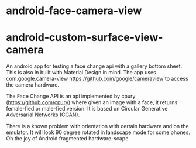# android-face-camera-view

# android-custom-surface-view-camera
An android app for testing a face change api with a gallery bottom sheet. This is also in built with Material Design in mind. The app uses com.google.camera-view https://github.com/google/cameraview to access the camera hardware. 

The Face Change API is an api implemented by cpury (https://github.com/cpury) where given an image with a face, it returns
female-fied or male-fied version. It is based on Circular Generative Adversarial Networks (CGAN).

There is a known problem with orientation with certain hardware and on the emulator. It will look 90 degree rotated in landscape mode for some phones. Oh the joy of Android fragmented hardware-scape.
